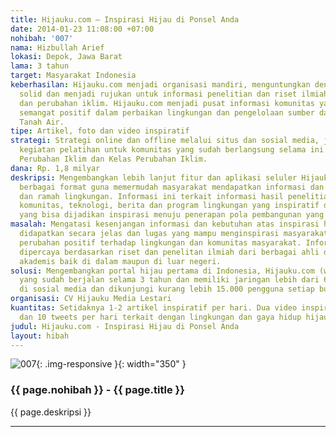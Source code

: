 ```yaml
---
title: Hijauku.com – Inspirasi Hijau di Ponsel Anda
date: 2014-01-23 11:08:00 +07:00
nohibah: '007'
nama: Hizbullah Arief
lokasi: Depok, Jawa Barat
lama: 3 tahun
target: Masyarakat Indonesia
keberhasilan: Hijauku.com menjadi organisasi mandiri, menguntungkan dengan tim yang
  solid dan menjadi rujukan untuk informasi penelitian dan riset ilmiah mengenai lingkungan
  dan perubahan iklim. Hijauku.com menjadi pusat informasi komunitas yang membawa
  semangat positif dalam perbaikan lingkungan dan pengelolaan sumber daya alam di
  Tanah Air.
tipe: Artikel, foto dan video inspiratif
strategi: Strategi online dan offline melalui situs dan sosial media, juga melalui
  kegiatan pelatihan untuk komunitas yang sudah berlangsung selama ini yaitu Pelatihan
  Perubahan Iklim dan Kelas Perubahan Iklim.
dana: Rp. 1,8 milyar
deskripsi: Mengembangkan lebih lanjut fitur dan aplikasi seluler Hijaukudotcom untuk
  berbagai format guna memermudah masyarakat mendapatkan informasi dan inspirasi hijau
  dan ramah lingkungan. Informasi ini terkait informasi hasil penelitian, informasi
  komunitas, teknologi, berita dan program lingkungan yang inspiratif di masyarakat
  yang bisa dijadikan inspirasi menuju penerapan pola pembangunan yang berkelanjutan.
masalah: Mengatasi kesenjangan informasi dan kebutuhan atas inspirasi hijau yang bisa
  didapatkan secara jelas dan lugas yang mampu menginspirasi masyarakat untuk melakukan
  perubahan positif terhadap lingkungan dan komunitas masyarakat. Informasi yang bisa
  dipercaya berdasarkan riset dan penelitan ilmiah dari berbagai ahli dan sumber-sumber
  akademis baik di dalam maupun di luar negeri.
solusi: Mengembangkan portal hijau pertama di Indonesia, Hijauku.com (www.hijauku.com)
  yang sudah berjalan selama 3 tahun dan memiliki jaringan lebih dari 60.000 orang
  di sosial media dan dikunjungi kurang lebih 15.000 pengguna setiap bulannya.
organisasi: CV Hijauku Media Lestari
kuantitas: Setidaknya 1-2 artikel inspiratif per hari. Dua video inspiratif per bulan
  dan 10 tweets per hari terkait dengan lingkungan dan gaya hidup hijau
judul: Hijauku.com - Inspirasi Hijau di Ponsel Anda
layout: hibah
---
```


![007](/static/img/hibahcms/007.png){: .img-responsive }{: width="350" }

### {{ page.nohibah }} - {{ page.title }}

{{ page.deskripsi }}

---
